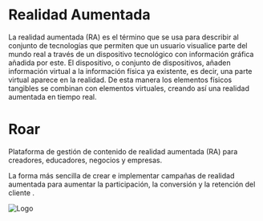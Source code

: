 # Realidad Aumentada

La realidad aumentada (RA) es el término que se usa para describir al conjunto de tecnologías que permiten que un usuario visualice parte del mundo real a través de un dispositivo tecnológico con información gráfica añadida por este. El dispositivo, o conjunto de dispositivos, añaden información virtual a la información física ya existente, es decir, una parte virtual aparece en la realidad. De esta manera los elementos físicos tangibles se combinan con elementos virtuales, creando así una realidad aumentada en tiempo real.

# Roar

Plataforma de gestión de contenido de realidad aumentada (RA)
para creadores, educadores, negocios y empresas.

La forma más sencilla de crear e implementar campañas de realidad aumentada para aumentar la participación, la
conversión y la retención del cliente .

![Logo](/img/roar_logo.png "RoarLogo")